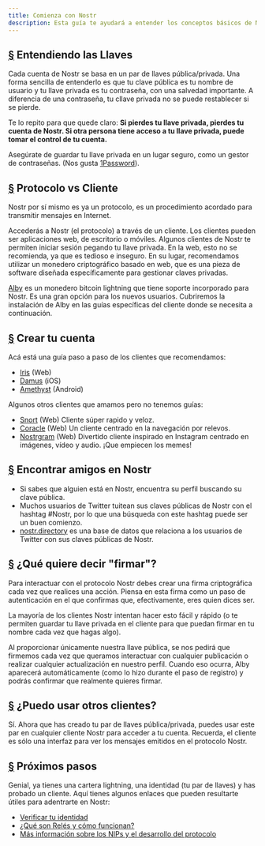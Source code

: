 ```yaml
---
title: Comienza con Nostr
description: Esta guía te ayudará a entender los conceptos básicos de Nostr y te preparará para utilizar Nostr con una nueva cuenta. Cubriremos cómo crear una nueva lightning wallet, crear una cuenta e iniciar sesión en un cliente de forma segura.
---
```


## [§](#entendiendo-llaves) Entendiendo las Llaves

Cada cuenta de Nostr se basa en un par de llaves pública/privada. Una forma sencilla de entenderlo es que tu clave pública es tu nombre de usuario y tu llave privada es tu contraseña, con una salvedad importante. A diferencia de una contraseña, tu cllave privada no se puede restablecer si se pierde.

Te lo repito para que quede claro: **Si pierdes tu llave privada, pierdes tu cuenta de Nostr. Si otra persona tiene acceso a tu llave privada, puede tomar el control de tu cuenta.**

Asegúrate de guardar tu llave privada en un lugar seguro, como un gestor de contraseñas. (Nos gusta [1Password](https://1password.com/)).

## [§](#protocolo-vs-cliente) Protocolo vs Cliente

Nostr por sí mismo es ya un protocolo, es un procedimiento acordado para transmitir mensajes en Internet.

Accederás a Nostr (el protocolo) a través de un cliente. Los clientes pueden ser aplicaciones web, de escritorio o móviles. Algunos clientes de Nostr te permiten iniciar sesión pegando tu llave privada. En la web, esto no se recomienda, ya que es tedioso e inseguro. En su lugar, recomendamos utilizar un monedero criptográfico basado en web, que es una pieza de software diseñada específicamente para gestionar claves privadas.

[Alby](https://chrome.google.com/webstore/detail/alby-bitcoin-lightning-wa/iokeahhehimjnekafflcihljlcjccdbe) es un monedero bitcoin lightning que tiene soporte incorporado para Nostr. Es una gran opción para los nuevos usuarios. Cubriremos la instalación de Alby en las guías específicas del cliente donde se necesita a continuación.

## [§](#crear-tu-cuenta) Crear tu cuenta

Acá está una guía paso a paso de los clientes que recomendamos:

-   [Iris](/es/guias/iris) (Web)
-   [Damus](/es/guias/damus) (iOS)
-   [Amethyst](/es/guias/amethyst) (Android)

Algunos otros clientes que amamos pero no tenemos guías:

-   [Snort](https://snort.social/) (Web) Cliente súper rapido y veloz.
-   [Coracle](https://coracle.social/) (Web) Un cliente centrado en la navegación por relevos.
-   [Nostrgram](https://nostrgram.co) (Web) Divertido cliente inspirado en Instagram centrado en imágenes, vídeo y audio. ¡Que empiecen los memes!

## [§](#encontrar-amigos) Encontrar amigos en Nostr

- Si sabes que alguien está en Nostr, encuentra su perfil buscando su clave pública.
- Muchos usuarios de Twitter tuitean sus claves públicas de Nostr con el hashtag #Nostr, por lo que una búsqueda con este hashtag puede ser un buen comienzo.
- [nostr.directory](https://nostr.directory) es una base de datos que relaciona a los usuarios de Twitter con sus claves públicas de Nostr.

## [§](#Que-es-firmar) ¿Qué quiere decir "firmar"?

Para interactuar con el protocolo Nostr debes crear una firma criptográfica cada vez que realices una acción. Piensa en esta firma como un paso de autenticación en el que confirmas que, efectivamente, eres quien dices ser.

La mayoría de los clientes Nostr intentan hacer esto fácil y rápido (o te permiten guardar tu llave privada en el cliente para que puedan firmar en tu nombre cada vez que hagas algo).

Al proporcionar únicamente nuestra llave pública, se nos pedirá que firmemos cada vez que queramos interactuar con cualquier publicación o realizar cualquier actualización en nuestro perfil. Cuando eso ocurra, Alby aparecerá automáticamente (como lo hizo durante el paso de registro) y podrás confirmar que realmente quieres firmar.

## [§](#puedo-yo-usar-otros-clientes) ¿Puedo usar otros clientes?

Sí. Ahora que has creado tu par de llaves pública/privada, puedes usar este par en cualquier cliente Nostr para acceder a tu cuenta. Recuerda, el cliente es sólo una interfaz para ver los mensajes emitidos en el protocolo Nostr.

## [§](#proximos-pasos) Próximos pasos

Genial, ya tienes una cartera lightning, una identidad (tu par de llaves) y has probado un cliente. Aquí tienes algunos enlaces que pueden resultarte útiles para adentrarte en Nostr:

-   [Verificar tu identidad](/es/verificar-tu-identidad)
-   [¿Qué son Relés y cómo funcionan?](/es/relays)
-   [Más información sobre los NIPs y el desarrollo del protocolo](/es/the-protocol)
